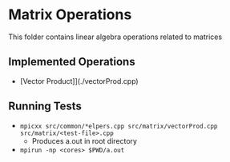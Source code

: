 # Matrix Operations

This folder contains linear algebra operations related to matrices

## Implemented Operations

- [Vector Product]](./vectorProd.cpp)

## Running Tests

- `mpicxx src/common/*elpers.cpp src/matrix/vectorProd.cpp src/matrix/<test-file>.cpp`
  - Produces a.out in root directory
- `mpirun -np <cores> $PWD/a.out`
